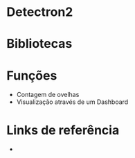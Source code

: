 # Detectron2

# Bibliotecas
  
# Funções
  - Contagem de ovelhas
  - Visualização através de um Dashboard
# Links de referência
  - 
